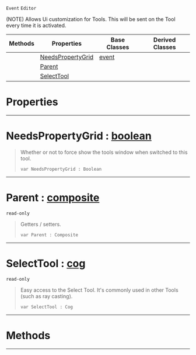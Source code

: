  `Event` `Editor`



(NOTE) Allows Ui customization for Tools. This will be sent on the Tool every time it is activated.

|Methods|Properties|Base Classes|Derived Classes|
|---|---|---|---|
| |[ NeedsPropertyGrid](https://github.com/PlasmaEngine/PlasmaDocs/tree/master/docs/C%2B%2B/code_reference/class_reference/tooluievent.markdown#needspropertygrid-plasma-e)|[event](https://github.com/PlasmaEngine/PlasmaDocs/tree/master/docs/C%2B%2B/code_reference/class_reference/event.markdown)| |
| |[ Parent](https://github.com/PlasmaEngine/PlasmaDocs/tree/master/docs/C%2B%2B/code_reference/class_reference/tooluievent.markdown#parent-plasma-engine-docum)| | |
| |[ SelectTool](https://github.com/PlasmaEngine/PlasmaDocs/tree/master/docs/C%2B%2B/code_reference/class_reference/tooluievent.markdown#selecttool-plasma-engine-d)| | |


 #  Properties


---  
 #  NeedsPropertyGrid : [boolean](https://github.com/PlasmaEngine/PlasmaDocs/tree/master/docs/C%2B%2B/code_reference/lightning_base_types/boolean.markdown)

> Whether or not to force show the tools window when switched to this tool.
> ``` lang=cpp, name=Lightning
> var NeedsPropertyGrid : Boolean


---  
 #  Parent : [composite](https://github.com/PlasmaEngine/PlasmaDocs/tree/master/docs/C%2B%2B/code_reference/class_reference/composite.markdown)

 `read-only`

> Getters / setters.
> ``` lang=cpp, name=Lightning
> var Parent : Composite


---  
 #  SelectTool : [cog](https://github.com/PlasmaEngine/PlasmaDocs/tree/master/docs/C%2B%2B/code_reference/class_reference/cog.markdown)

 `read-only`

> Easy access to the Select Tool. It's commonly used in other Tools (such as ray casting).
> ``` lang=cpp, name=Lightning
> var SelectTool : Cog


---  
 #  Methods


---  
 

 